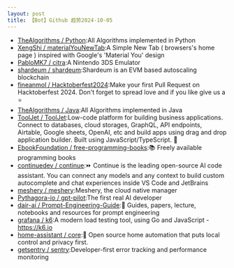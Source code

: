 ```yaml
---
layout: post
title: 【Bot】Github 趋势2024-10-05
---
```


* [TheAlgorithms / Python](https://github.com/TheAlgorithms/Python):All Algorithms implemented in Python
* [XengShi / materialYouNewTab](https://github.com/XengShi/materialYouNewTab):A Simple New Tab ( browsers's home page ) inspired with Google's 'Material You' design
* [PabloMK7 / citra](https://github.com/PabloMK7/citra):A Nintendo 3DS Emulator
* [shardeum / shardeum](https://github.com/shardeum/shardeum):Shardeum is an EVM based autoscaling blockchain
* [fineanmol / Hacktoberfest2024](https://github.com/fineanmol/Hacktoberfest2024):Make your first Pull Request on Hacktoberfest 2024. Don't forget to spread love and if you like give us a ⭐️
* [TheAlgorithms / Java](https://github.com/TheAlgorithms/Java):All Algorithms implemented in Java
* [ToolJet / ToolJet](https://github.com/ToolJet/ToolJet):Low-code platform for building business applications. Connect to databases, cloud storages, GraphQL, API endpoints, Airtable, Google sheets, OpenAI, etc and build apps using drag and drop application builder. Built using JavaScript/TypeScript. 🚀
* [EbookFoundation / free-programming-books](https://github.com/EbookFoundation/free-programming-books):📚 Freely available programming books
* [continuedev / continue](https://github.com/continuedev/continue):⏩ Continue is the leading open-source AI code assistant. You can connect any models and any context to build custom autocomplete and chat experiences inside VS Code and JetBrains
* [meshery / meshery](https://github.com/meshery/meshery):Meshery, the cloud native manager
* [Pythagora-io / gpt-pilot](https://github.com/Pythagora-io/gpt-pilot):The first real AI developer
* [dair-ai / Prompt-Engineering-Guide](https://github.com/dair-ai/Prompt-Engineering-Guide):🐙 Guides, papers, lecture, notebooks and resources for prompt engineering
* [grafana / k6](https://github.com/grafana/k6):A modern load testing tool, using Go and JavaScript - https://k6.io
* [home-assistant / core](https://github.com/home-assistant/core):🏡 Open source home automation that puts local control and privacy first.
* [getsentry / sentry](https://github.com/getsentry/sentry):Developer-first error tracking and performance monitoring
